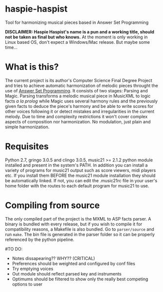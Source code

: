 # haspie-haspist
Tool for harmonizing musical pieces based in Answer Set Programming

**DISCLAIMER: Haspie Haspist's name is a pun and a working title, should not be taken as final but who knows.**
At the moment is only working in Linux based OS, don't expect a Windows/Mac release. But maybe some time...

# What is this?

The current project is its author's Computer Science Final Degree Project and tries to achieve automatic harmonization of melodic pieces throught the use of [Answer Set Programming](http://potassco.sourceforge.net/). It consists of two stages: Parsing and Magic. Parsing transforms a melodic musical piece in MusicXML to logic facts *a la prolog* while Magic uses several harmony rules and the previously given facts to deduce the piece's harmony and be able to write scores for other voices following it or detect mistakes and irregularities in the current melody. Due to time and complexity restrictions it won't cover complex aspects of composition nor harmonization. No modulation, just plain and simple harmonization.

# Requisites
Python 2.7, gringo 3.0.5 and clingo 3.0.5, music21 >= 2.1.2 python module installed and present in the system's PATH. In addition you can install a variety of programs for music21 output such as score viewers, midi players etc. If you install them BEFORE the music21 module installation they should be automatically linked. If not, you can edit the .music21rc file in your user's home folder with the routes to each default program for music21 to use.

# Compiling from source
The only compiled part of the project is the MXML to ASP facts parser. A binary is bundled with every release, but if you wish to compile it for compatibility reasons, a Makefile is also bundled. Go to ```parser/source``` and run ```make```. The bin file is generated in the parser folder so it can be properly referenced by the python pipeline.

#TO DO:
 - Notes dissapearing?? WHY?? (CRITICAL)
 - Preferences should be weighted and configured by conf files
 - Try emptying voices
 - Out module should reflect parsed key and instruments
 - Optimums should be filtered to show only the really best competing options to user

